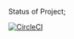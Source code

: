 Status of Project;

[![CircleCI](https://dl.circleci.com/status-badge/img/gh/daflyer/dockerProject/tree/main.svg?style=svg)](https://dl.circleci.com/status-badge/redirect/gh/daflyer/dockerProject/tree/main)
